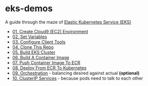 # eks-demos
A guide through the maze of [Elastic Kubernetes Service (EKS)](https://aws.amazon.com/eks)

* [01. Create Cloud9 (EC2) Environment](doc/01-cloud9/README.md)
* [02. Set Variables](doc/02-set-variables/README.md)
* [03. Configure Client Tools](doc/03-client-tools/README.md)
* [04. Clone This Repo](doc/04-clone-repo/README.md)
* [05. Build EKS Cluster](doc/05-build-cluster/README.md)
* [06. Build A Container Image](doc/06-build-container-image/README.md)
* [07. Push Container Image To ECR](doc/07-push-to-ecr/README.md)
* [08. Deploy From ECR To Kubernetes](doc/08-deploy-to-k8s/README.md)
* [09. Orchestration](doc/09-orchestration/README.md) - balancing desired against actual **(optional)**
* [10. ClusterIP Services](doc/10-clusterip-services/README.md) - because pods need to talk to each other

